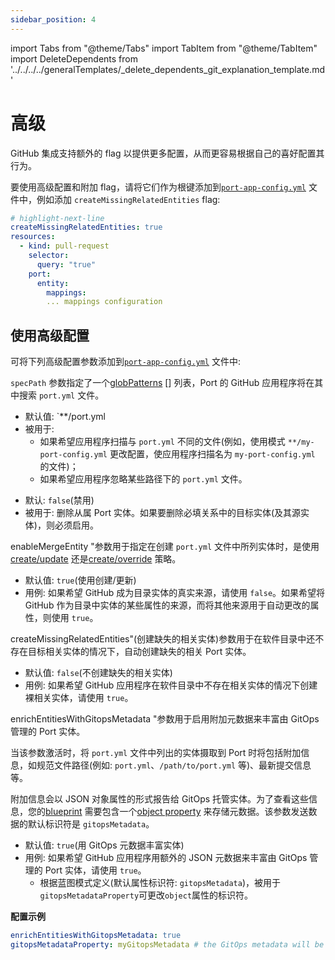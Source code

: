 ```yaml
---
sidebar_position: 4
---
```


import Tabs from "@theme/Tabs"
import TabItem from "@theme/TabItem"
import DeleteDependents from '../../../../generalTemplates/_delete_dependents_git_explanation_template.md'

# 高级

GitHub 集成支持额外的 flag 以提供更多配置，从而更容易根据自己的喜好配置其行为。

要使用高级配置和附加 flag，请将它们作为根键添加到[`port-app-config.yml`](./github.md#port-app-configyml-file) 文件中，例如添加 `createMissingRelatedEntities` flag: 

```yaml showLineNumbers
# highlight-next-line
createMissingRelatedEntities: true
resources:
  - kind: pull-request
    selector:
      query: "true"
    port:
      entity:
        mappings:
        ... mappings configuration
```

## 使用高级配置

可将下列高级配置参数添加到[`port-app-config.yml`](./github.md#port-app-configyml-file) 文件中: 

<Tabs groupId="config" queryString="parameter">

<TabItem label="Spec path" value="specPath">

`specPath` 参数指定了一个[globPatterns](https://www.malikbrowne.com/blog/a-beginners-guide-glob-patterns)
 [] 列表，Port 的 GitHub 应用程序将在其中搜索 `port.yml` 文件。

* 默认值:  `**/port.yml
* 被用于: 
    - 如果希望应用程序扫描与 `port.yml` 不同的文件(例如，使用模式 `**/my-port-config.yml` 更改配置，使应用程序扫描名为 `my-port-config.yml` 的文件)；
    - 如果希望应用程序忽略某些路径下的 `port.yml` 文件。

</TabItem>

<TabItem label="Delete dependent entities" value="deleteDependent">

<DeleteDependents/>

* 默认:  `false`(禁用)
* 被用于: 删除从属 Port 实体。如果要删除必填关系中的目标实体(及其源实体)，则必须启用。

</TabItem>

<TabItem label="Enable merge entity" value="enableMergeEntity">

enableMergeEntity "参数用于指定在创建 `port.yml` 文件中所列实体时，是使用[create/update](../../api/api.md?operation=create-update#usage) 还是[create/override](../../api/api.md?operation=create-override#usage) 策略。

* 默认值: `true`(使用创建/更新)
* 用例: 如果希望 GitHub 成为目录实体的真实来源，请使用 `false`。如果希望将 GitHub 作为目录中实体的某些属性的来源，而将其他来源用于自动更改的属性，则使用 `true`。

</TabItem>

<TabItem value="createMissingRelatedEntities" label="Create missing related entities">

createMissingRelatedEntities"(创建缺失的相关实体)参数用于在软件目录中还不存在目标相关实体的情况下，自动创建缺失的相关 Port 实体。

* 默认值: `false`(不创建缺失的相关实体)
* 用例: 如果希望 GitHub 应用程序在软件目录中不存在相关实体的情况下创建裸相关实体，请使用 `true`。

</TabItem>

<TabItem value="enrichEntities" label="Enrich entities">

enrichEntitiesWithGitopsMetadata "参数用于启用附加元数据来丰富由 GitOps 管理的 Port 实体。

当该参数激活时，将 `port.yml` 文件中列出的实体摄取到 Port 时将包括附加信息，如规范文件路径(例如: `port.yml`、`/path/to/port.yml` 等)、最新提交信息等。

附加信息会以 JSON 对象属性的形式报告给 GitOps 托管实体。为了查看这些信息，您的[blueprint](../../../define-your-data-model/setup-blueprint/setup-blueprint.md) 需要包含一个[object property](../../../define-your-data-model/setup-blueprint/properties/object.md) 来存储元数据。该参数发送数据的默认标识符是 `gitopsMetadata`。

* 默认值: `true`(用 GitOps 元数据丰富实体)
* 用例: 如果希望 GitHub 应用程序用额外的 JSON 元数据来丰富由 GitOps 管理的 Port 实体，请使用 `true`。
    - 根据蓝图模式定义(默认属性标识符: `gitopsMetadata`)，被用于`gitopsMetadataProperty`可更改`object`属性的标识符。

**配置示例**

```yaml showLineNumbers
enrichEntitiesWithGitopsMetadata: true
gitopsMetadataProperty: myGitopsMetadata # the GitOps metadata will be sent to the "myGitopsMetadata" property of the blueprint's entities
```

</TabItem>

</Tabs>